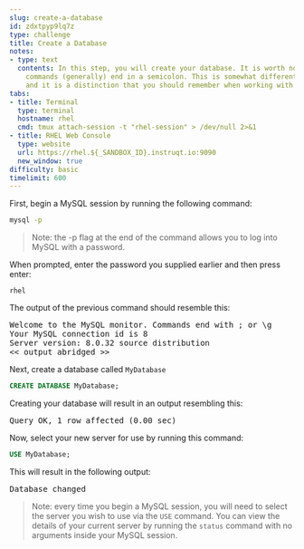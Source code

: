 ```yaml
---
slug: create-a-database
id: zdxtpyp9lq7z
type: challenge
title: Create a Database
notes:
- type: text
  contents: In this step, you will create your database. It is worth noting that SQL
    commands (generally) end in a semicolon. This is somewhat different from Linux,
    and it is a distinction that you should remember when working with databases.
tabs:
- title: Terminal
  type: terminal
  hostname: rhel
  cmd: tmux attach-session -t "rhel-session" > /dev/null 2>&1
- title: RHEL Web Console
  type: website
  url: https://rhel.${_SANDBOX_ID}.instruqt.io:9090
  new_window: true
difficulty: basic
timelimit: 600
---
```

First, begin a MySQL session by running the following command:
```bash
mysql -p
```
>Note: the -p flag at the end of the command allows you to log into MySQL with a password.

When prompted, enter the password you supplied earlier and then press enter:
```
rhel
```
The output of the previous command should resemble this:
<pre class=file>
Welcome to the MySQL monitor. Commands end with ; or \g
Your MySQL connection id is 8
Server version: 8.0.32 source distribution
<< output abridged >>
</pre>

Next, create a database called `MyDatabase`
```sql
CREATE DATABASE MyDatabase;
```
Creating your database will result in an output resembling this:
<pre class=file>
Query OK, 1 row affected (0.00 sec)
</pre>

Now, select your new server for use by running this command:
```sql
USE MyDatabase;
```
This will result in the following output:
<pre class=file>
Database changed
</pre>
>Note: every time you begin a MySQL session, you will need to select the server you wish to use via the `USE` command.
>You can view the details of your current server by running the `status` command with no arguments inside your MySQL session.

